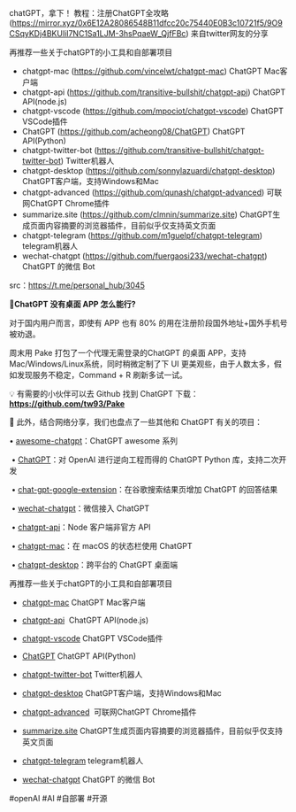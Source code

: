 chatGPT，拿下！
教程：注册ChatGPT全攻略 (https://mirror.xyz/0x6E12A28086548B11dfcc20c75440E0B3c10721f5/9O9CSqyKDj4BKUIil7NC1Sa1LJM-3hsPqaeW_QjfFBc) 来自twitter网友的分享


再推荐一些关于chatGPT的小工具和自部署项目
- chatgpt-mac (https://github.com/vincelwt/chatgpt-mac) ChatGPT Mac客户端
- chatgpt-api (https://github.com/transitive-bullshit/chatgpt-api)  ChatGPT API(node.js)
- chatgpt-vscode (https://github.com/mpociot/chatgpt-vscode) ChatGPT VSCode插件
- ChatGPT (https://github.com/acheong08/ChatGPT) ChatGPT API(Python)
- chatgpt-twitter-bot (https://github.com/transitive-bullshit/chatgpt-twitter-bot) Twitter机器人
- chatgpt-desktop (https://github.com/sonnylazuardi/chatgpt-desktop) ChatGPT客户端，支持Windows和Mac
- chatgpt-advanced (https://github.com/qunash/chatgpt-advanced)  可联网ChatGPT Chrome插件
- summarize.site (https://github.com/clmnin/summarize.site) ChatGPT生成页面内容摘要的浏览器插件，目前似乎仅支持英文页面
- chatgpt-telegram (https://github.com/m1guelpf/chatgpt-telegram) telegram机器人
- wechat-chatgpt (https://github.com/fuergaosi233/wechat-chatgpt) ChatGPT 的微信 Bot

src：https://t.me/personal_hub/3045



🤖**ChatGPT 没有桌面 APP 怎么能行?** 

对于国内用户而言，即使有 APP 也有 80% 的用在注册阶段国外地址+国外手机号被劝退。

  

周末用 Pake 打包了一个代理无需登录的ChatGPT 的桌面 APP，支持 Mac/Windows/Linux系统，同时稍微定制了下 UI 更美观些，由于人数太多，假如发现服务不稳定，Command + R 刷新多试一试。


💡 有需要的小伙伴可以去 Github 找到 ChatGPT 下载：**https://github.com/tw93/Pake**
  

👀 此外，结合网络分享，我们也盘点了一些其他和 ChatGPT 有关的项目：

• [awesome-chatgpt](https://github.com/humanloop/awesome-chatgpt)：ChatGPT awesome 系列

 • [ChatGPT](https://github.com/acheong08/ChatGPT)：对 OpenAI 进行逆向工程而得的 ChatGPT Python 库，支持二次开发

 • [chat-gpt-google-extension](https://github.com/wong2/chat-gpt-google-extension)：在谷歌搜索结果页增加 ChatGPT 的回答结果

 • [wechat-chatgpt](https://github.com/fuergaosi233/wechat-chatgpt)：微信接入 ChatGPT

 • [chatgpt-api](https://github.com/transitive-bullshit/chatgpt-api)：Node 客户端非官方 API

 • [chatgpt-mac](https://github.com/vincelwt/chatgpt-mac)：在 macOS 的状态栏使用 ChatGPT

 • [chatgpt-desktop](https://github.com/sonnylazuardi/chatgpt-desktop)：跨平台的 ChatGPT 桌面端


再推荐一些关于chatGPT的小工具和自部署项目

- [chatgpt-mac](https://github.com/vincelwt/chatgpt-mac) ChatGPT Mac客户端

- [chatgpt-api](https://github.com/transitive-bullshit/chatgpt-api)  ChatGPT API(node.js)

- [chatgpt-vscode](https://github.com/mpociot/chatgpt-vscode) ChatGPT VSCode插件

- [ChatGPT](https://github.com/acheong08/ChatGPT) ChatGPT API(Python)

- [chatgpt-twitter-bot](https://github.com/transitive-bullshit/chatgpt-twitter-bot) Twitter机器人

- [chatgpt-desktop](https://github.com/sonnylazuardi/chatgpt-desktop) ChatGPT客户端，支持Windows和Mac

- [chatgpt-advanced](https://github.com/qunash/chatgpt-advanced)  可联网ChatGPT Chrome插件

- [summarize.site](https://github.com/clmnin/summarize.site) ChatGPT生成页面内容摘要的浏览器插件，目前似乎仅支持英文页面

- [chatgpt-telegram](https://github.com/m1guelpf/chatgpt-telegram) telegram机器人

- [wechat-chatgpt](https://github.com/fuergaosi233/wechat-chatgpt) ChatGPT 的微信 Bot

#openAI #AI #自部署 #开源
